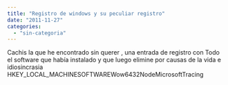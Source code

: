 ```yaml
---
title: "Registro de windows y su peculiar registro"
date: "2011-11-27"
categories: 
  - "sin-categoria"
---
```


Cachis la que he encontrado sin querer , una entrada de registro con Todo el software que había instalado y que luego elimine por causas de la vida e idiosincrasia HKEY\_LOCAL\_MACHINESOFTWAREWow6432NodeMicrosoftTracing
